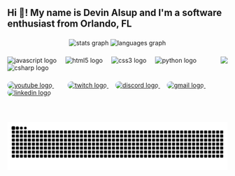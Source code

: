 <h2 align="left">Hi 👋! My name is Devin Alsup and I'm a software enthusiast from Orlando, FL</h2>

###

<div align="center">
  <img src="https://github-readme-stats-pixelhabits-projects.vercel.app/api?username=PixelHabits&hide_title=false&hide_rank=false&show_icons=true&include_all_commits=true&count_private=true&disable_animations=false&theme=github_dark&locale=en&hide_border=false" height="150" alt="stats graph"  />
  <img src="https://github-readme-stats-pixelhabits-projects.vercel.app/api/top-langs?username=PixelHabits&locale=en&hide_title=false&layout=compact&card_width=320&langs_count=5&theme=github_dark&hide_border=false" height="150" alt="languages graph"  />
</div>

###

 <img align="right" height="150" src="https://i.imgflip.com/8i3c47.gif" />

###

<div align="left">
  <img src="https://cdn.jsdelivr.net/gh/devicons/devicon/icons/javascript/javascript-original.svg" height="30" alt="javascript logo"  />
  <img width="12" />
<!-- <img src="https://cdn.jsdelivr.net/gh/devicons/devicon/icons/typescript/typescript-original.svg" height="30" alt="typescript logo"  />
  <img width="12" /> -->
<!--   <img src="https://cdn.jsdelivr.net/gh/devicons/devicon/icons/react/react-original.svg" height="30" alt="react logo"  />
  <img width="12" /> -->
  <img src="https://cdn.jsdelivr.net/gh/devicons/devicon/icons/html5/html5-original.svg" height="30" alt="html5 logo"  />
  <img width="12" />
  <img src="https://cdn.jsdelivr.net/gh/devicons/devicon/icons/css3/css3-original.svg" height="30" alt="css3 logo"  />
  <img width="12" />
  <img src="https://cdn.jsdelivr.net/gh/devicons/devicon/icons/python/python-original.svg" height="30" alt="python logo"  />
  <img width="12" />
  <img src="https://cdn.jsdelivr.net/gh/devicons/devicon/icons/csharp/csharp-original.svg" height="30" alt="csharp logo"  />
</div>

###

<div align="left">
  <!-- YouTube link -->
  <a href="http://www.youtube.com/@pixelhabits" target="_blank">
    <img src="https://img.shields.io/static/v1?message=Youtube&logo=youtube&label=&color=FF0000&logoColor=white&labelColor=&style=for-the-badge" height="35" alt="youtube logo" style="border-radius: 10px;" />
  </a>
  <img width="12" />
  <!-- Instagram link -->
<!--   <a href="https://instagram.com/yourusername" target="_blank">
    <img src="https://img.shields.io/static/v1?message=Instagram&logo=instagram&label=&color=E4405F&logoColor=white&labelColor=&style=for-the-badge" height="35" alt="instagram logo" />
  </a> -->
  <img width="12" />
  <!-- Twitch link -->
  <a href="https://www.twitch.tv/pixelhabits" target="_blank">
    <img src="https://img.shields.io/static/v1?message=Twitch&logo=twitch&label=&color=9146FF&logoColor=white&labelColor=&style=for-the-badge" height="35" alt="twitch logo" style="border-radius: 10px;"/>
  </a>
  <img width="12" />
  <!-- Discord link (usually a server invite link) -->
  <a href="https://discordapp.com/users/804343729908744203" target="_blank">
    <img src="https://img.shields.io/static/v1?message=Discord&logo=discord&label=&color=7289DA&logoColor=white&labelColor=&style=for-the-badge" height="35" alt="discord logo" style="border-radius: 10px;" />
  </a>
  <img width="12" />
  <!-- Gmail link -->
  <a href="mailto:devinalsup019@gmail.com">
    <img src="https://img.shields.io/static/v1?message=Gmail&logo=gmail&label=&color=D14836&logoColor=white&labelColor=&style=for-the-badge" height="35" alt="gmail logo" style="border-radius: 10px;" />
  </a>
  <img width="12" />
  <!-- LinkedIn link -->
  <a href="https://www.linkedin.com/in/devin-alsup-282002272/" target="_blank">
    <img src="https://img.shields.io/static/v1?message=LinkedIn&logo=linkedin&label=&color=0077B5&logoColor=white&labelColor=&style=for-the-badge" height="35" alt="linkedin logo" style="border-radius: 10px;" />
  </a>
</div>


###

<br clear="both">

<img src="https://raw.githubusercontent.com/PixelHabits/PixelHabits/output/snake.svg" alt="Snake animation" />

###
